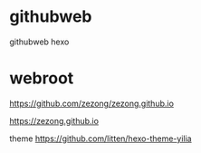 # githubweb
githubweb hexo

# webroot
https://github.com/zezong/zezong.github.io

https://zezong.github.io

theme
https://github.com/litten/hexo-theme-yilia